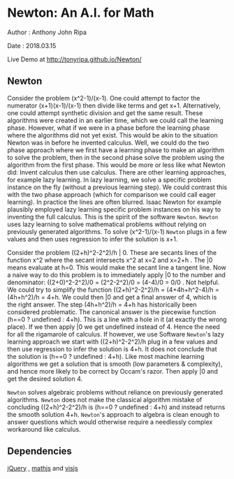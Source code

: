 
Newton: An A.I. for Math
========================

Author : Anthony John Ripa

Date : 2018.03.15

Live Demo at <a target='_blank' href='http://tonyripa.github.io/Newton/'>http://tonyripa.github.io/Newton/</a>

Newton
------

Consider the problem (x^2-1)/(x-1). One could attempt to factor the numerator (x+1)(x-1)/(x-1) then divide like terms and get x+1. Alternatively, one could attempt synthetic division and get the same result. These algorithms were created in an earlier time, which we could call the learning phase. However, what if we were in a phase before the learning phase where the algorithms did not yet exist. This would be akin to the situation Newton was in before he invented calculus. Well, we could do the two phase approach where we first have a learning phase to make an algorithm to solve the problem, then in the second phase solve the problem using the algorithm from the first phase. This would be more or less like what Newton did: Invent calculus then use calculus. There are other learning approaches, for example lazy learning. In lazy learning, we solve a specific problem instance on the fly (without a previous learning step). We could contrast this with the two phase approach (which for comparison we could call eager learning). In practice the lines are often blurred. Isaac Newton for example plausibly employed lazy learning specific problem instances on his way to inventing the full calculus. This is the spirit of the software `Newton`. `Newton` uses lazy learning to solve mathematical problems without relying on previously generated algorithms. To solve (x^2-1)/(x-1) `Newton` plugs in a few values and then uses regression to infer the solution is x+1.

Consider the problem ((2+h)^2-2^2)/h | 0. These are secants lines of the function x^2 where the secant intersects x^2 at x=2 and x=2+h . The |0 means evaluate at h=0. This would make the secant line a tangent line. Now a naive way to do this problem is to immediately apply |0 to the number and denominator: ((2+0)^2-2^2)/0 = (2^2-2^2)/0 = (4-4)/0 = 0/0 . Not helpful. We could try to simplify the function ((2+h)^2-2^2)/h = (4+4h+h^2-4)/h = (4h+h^2)/h = 4+h. We could then |0 and get a final answer of 4, which is the right answer. The step (4h+h^2)/h = 4+h has historically been considered problematic. The canonical answer is the piecewise function (h==0 ? undefined : 4+h). This is a line with a hole in it (at exactly the wrong place). If we then apply |0 we get undefined instead of 4. Hence the need for all the rigamarole of calculus. If however, we use Software `Newton`'s lazy learning approach we start with ((2+h)^2-2^2)/h plug in a few values and then use regression to infer the solution is 4+h. It does not conclude that the solution is (h==0 ? undefined : 4+h). Like most machine learning algorithms we get a solution that is smooth (low parameters & complexity), and hence more likely to be correct by Occam's razor. Then apply |0 and get the desired solution 4.

`Newton` solves algebraic problems without reliance on previously generated algorithms. `Newton` does not make the classical algorithm mistake of concluding ((2+h)^2-2^2)/h is (h==0 ? undefined : 4+h) and instead returns the smooth solution 4+h. `Newton`'s approach to algebra is clean enough to answer questions which would otherwise require a needlessly complex workaround like calculus.


Dependencies
------------
<a href='http://jquery.com'>jQuery</a> , <a href='http://mathjs.org'>mathjs</a> and <a href='http://visjs.org'>visjs</a>
